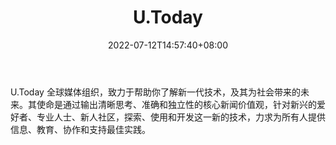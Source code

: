 ﻿---
weight: 
title: "U.Today"
description: "U.Today 全球媒体组织，致力于帮助你了解新一代技术，及其为社会带来的未来"
date: 2022-07-12T14:57:40+08:00
lastmod: 2022-07-12T14:57:40+08:00
draft: false
authors: ["Simon"]
featuredImage: "u-today.jpg"
link: "https://u.today"
tags: ["元宇宙资讯","U.Today"]
categories: ["navigation"]
navigation: ["元宇宙资讯"]
lightgallery: true
toc: true
pinned: false
recommend: false
recommend1: false
---
U.Today 全球媒体组织，致力于帮助你了解新一代技术，及其为社会带来的未来。其使命是通过输出清晰思考、准确和独立性的核心新闻价值观，针对新兴的爱好者、专业人士、新人社区，探索、使用和开发这一新的技术，力求为所有人提供信息、教育、协作和支持最佳实践。
